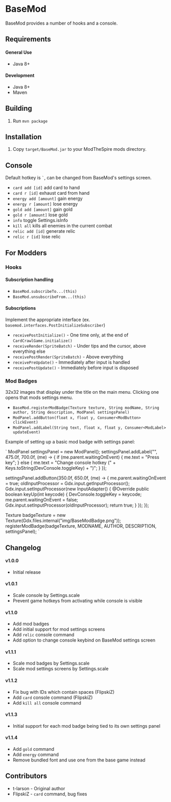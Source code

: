 # BaseMod #
BaseMod provides a number of hooks and a console.

## Requirements ##
#### General Use ####
* Java 8+

#### Development ####
* Java 8+
* Maven

## Building ##
1. Run `mvn package`

## Installation ##
1. Copy `target/BaseMod.jar` to your ModTheSpire mods directory.

## Console ##
Default hotkey is `` ` ``, can be changed from BaseMod's settings screen.
* `card add [id]` add card to hand
* `card r [id]` exhaust card from hand
* `energy add [amount]` gain energy
* `energy r [amount]` lose energy
* `gold add [amount]` gain gold
* `gold r [amount]` lose gold
* `info` toggle Settings.isInfo
* `kill all` kills all enemies in the current combat
* `relic add [id]` generate relic
* `relic r [id]` lose relic

## For Modders ##
### Hooks ###
#### Subscription handling ####
* `BaseMod.subscribeTo...(this)`
* `BaseMod.unsubscribeFrom...(this)`

#### Subscriptions ####
Implement the appropriate interface (ex. `basemod.interfaces.PostInitializeSubscriber`)
* `receivePostInitialize()` - One time only, at the end of `CardCrawlGame.initialize()`
* `receiveRender(SpriteBatch)` - Under tips and the cursor, above everything else
* `receivePostRender(SpriteBatch)` - Above everything
* `receivePreUpdate()` - Immediately after input is handled
* `receivePostUpdate()` - Immediately before input is disposed

### Mod Badges ###
32x32 images that display under the title on the main menu. Clicking one opens that mods settings menu.
* `BaseMod.registerModBadge(Texture texture, String modName, String author, String description, ModPanel settingsPanel)`
* `ModPanel.addButton(float x, float y, Consumer<ModButton> clickEvent)`
* `ModPanel.addLabel(String text, float x, float y, Consumer<ModLabel> updateEvent)`

Example of setting up a basic mod badge with settings panel:

`
ModPanel settingsPanel = new ModPanel();
settingsPanel.addLabel("", 475.0f, 700.0f, (me) -> {
    if (me.parent.waitingOnEvent) {
        me.text = "Press key";
    } else {
        me.text = "Change console hotkey (" + Keys.toString(DevConsole.toggleKey) + ")";
    }
});

settingsPanel.addButton(350.0f, 650.0f, (me) -> {
    me.parent.waitingOnEvent = true;
    oldInputProcessor = Gdx.input.getInputProcessor();
    Gdx.input.setInputProcessor(new InputAdapter() {
        @Override
        public boolean keyUp(int keycode) {
            DevConsole.toggleKey = keycode;
            me.parent.waitingOnEvent = false;
            Gdx.input.setInputProcessor(oldInputProcessor);
            return true;
        }
    });
});

Texture badgeTexture = new Texture(Gdx.files.internal("img/BaseModBadge.png"));
registerModBadge(badgeTexture, MODNAME, AUTHOR, DESCRIPTION, settingsPanel);
`

## Changelog ##
#### v1.0.0 ####
* Initial release

#### v1.0.1 ####
* Scale console by Settings.scale
* Prevent game hotkeys from activating while console is visible

#### v1.1.0 ####
* Add mod badges
* Add initial support for mod settings screens
* Add `relic` console command
* Add option to change console keybind on BaseMod settings screen

#### v1.1.1 #####
* Scale mod badges by Settings.scale
* Scale mod settings screens by Settings.scale

#### v1.1.2 #####
* Fix bug with IDs which contain spaces (FlipskiZ)
* Add `card` console command (FlipskiZ)
* Add `kill all` console command

#### v1.1.3 #####
* Initial support for each mod badge being tied to its own settings panel

#### v1.1.4 #####
* Add `gold` command
* Add `energy` command
* Remove bundled font and use one from the base game instead

## Contributors ##
* t-larson - Original author
* FlipskiZ - `card` command, bug fixes
